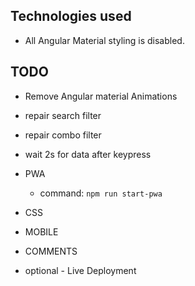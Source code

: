 ## Technologies used
- All Angular Material styling is disabled.
## TODO 
- Remove Angular material Animations
- repair search filter
- repair combo filter
- wait 2s for data after keypress

- PWA
  - command: `npm run start-pwa`
- CSS
- MOBILE 
- COMMENTS 
- optional - Live Deployment
